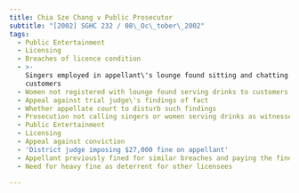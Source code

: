 ```yaml
---
title: Chia Sze Chang v Public Prosecutor
subtitle: "[2002] SGHC 232 / 08\_Oc\_tober\_2002"
tags:
  - Public Entertainment
  - Licensing
  - Breaches of licence condition
  - >-
    Singers employed in appellant\'s lounge found sitting and chatting with
    customers
  - Women not registered with lounge found serving drinks to customers
  - Appeal against trial judge\'s findings of fact
  - Whether appellate court to disturb such findings
  - Prosecution not calling singers or women serving drinks as witnesses
  - Public Entertainment
  - Licensing
  - Appeal against conviction
  - 'District judge imposing $27,000 fine on appellant'
  - Appellant previously fined for similar breaches and paying the fines
  - Need for heavy fine as deterrent for other licensees

---
```


